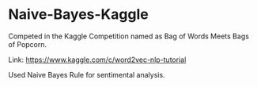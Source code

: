 # Naive-Bayes-Kaggle

Competed in the Kaggle Competition named as Bag of Words Meets Bags of Popcorn.

Link: https://www.kaggle.com/c/word2vec-nlp-tutorial

Used Naive Bayes Rule for sentimental analysis.
